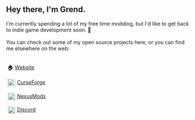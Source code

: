## Hey there, I'm Grend.

I'm currently spending a lot of my free time modding, but I'd like to get back to indie game development soon. 🤞<br/><br/>
You can check out some of my open source projects here, or you can find me elsewhere on the web:
<br/><br/><br/>
&nbsp;🏠&nbsp;[Website](https://anthonyhilyard.com)<br/><br/>
&nbsp;<img src="https://anthonyhilyard.com/wp-content/uploads/2021/10/curseforgeicon.png" width="22" valign="middle">&nbsp;[CurseForge](https://www.curseforge.com/members/grend_g/projects)<br/><br/>
&nbsp;<img src="https://images.nexusmods.com/favicons/ReskinOrange/favicon-230x230.png" width="20" valign="middle" hspace="1">&nbsp;[NexusMods](https://www.nexusmods.com/users/96127653)<br/><br/>
&nbsp;<img src="https://anthonyhilyard.com/wp-content/uploads/2021/10/Discord-Logo-Color.png" width="20" valign="middle" hspace="1">&nbsp;[Discord](https://discord.gg/S5NQjbXPnb)<br/><br/>
